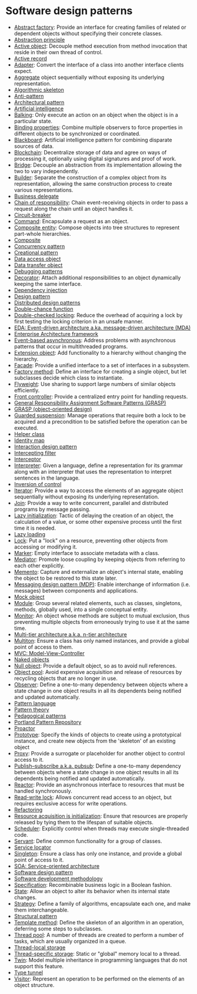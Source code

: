 # Software design patterns

* [Abstract factory](https://wikipedia.org/wiki/Abstract_factory_pattern): Provide an interface for creating families of related or dependent objects without specifying their concrete classes.
* [Abstraction principle](https://wikipedia.org/wiki/Abstraction_principle_(programming))
* [Active object](https://wikipedia.org/wiki/Active_object): Decouple method execution from method invocation that reside in their own thread of control.
* [Active record](https://wikipedia.org/wiki/Active_record_pattern)
* [Adapter](https://wikipedia.org/wiki/Adapter_pattern): Convert the interface of a class into another interface clients expect.
* [Aggregate](https://wikipedia.org/wiki/Aggregate_pattern) object sequentially without exposing its underlying representation.
* [Algorithmic skeleton](https://wikipedia.org/wiki/Algorithmic_skeleton)
* [Anti-pattern](https://wikipedia.org/wiki/Anti-pattern)
* [Architectural pattern](https://wikipedia.org/wiki/Architectural_pattern_(computer_science))
* [Artificial intelligence](https://wikipedia.org/wiki/Artificial_intelligence)
* [Balking](https://wikipedia.org/wiki/Balking_pattern): Only execute an action on an object when the object is in a particular state.
* [Binding properties](https://wikipedia.org/wiki/Binding_properties_pattern): Combine multiple observers to force properties in different objects to be synchronized or coordinated.
* [Blackboard](https://wikipedia.org/wiki/Blackboard_design_pattern): Artificial intelligence pattern for combining disparate sources of data.
* [Blockchain](https://wikipedia.org/wiki/Blockchain_(database)): Decentralize storage of data and agree on ways of processing it, optionally using digital signatures and proof of work.
* [Bridge](https://wikipedia.org/wiki/Bridge_pattern): Decouple an abstraction from its implementation allowing the two to vary independently.
* [Builder](https://wikipedia.org/wiki/Builder_pattern): Separate the construction of a complex object from its representation, allowing the same construction process to create various representations.
* [Business delegate](https://wikipedia.org/wiki/Business_delegate_pattern)
* [Chain of responsibility](https://wikipedia.org/wiki/Chain_of_responsibility_pattern): Chain event-receiving objects in order to pass a request along the chain until an object handles it.
* [Circuit-breaker](TODO)
* [Command](https://wikipedia.org/wiki/Command_pattern): Encapsulate a request as an object.
* [Composite entity](https://wikipedia.org/wiki/Composite_entity_pattern): Compose objects into tree structures to represent part-whole hierarchies.
* [Composite](https://wikipedia.org/wiki/Composite_pattern)
* [Concurrency pattern](https://wikipedia.org/wiki/Concurrency_pattern)
* [Creational pattern](https://wikipedia.org/wiki/Creational_pattern)
* [Data access object](https://wikipedia.org/wiki/Data_access_object)
* [Data transfer object](https://wikipedia.org/wiki/Data_transfer_object)
* [Debugging patterns](https://wikipedia.org/wiki/Debugging_patterns)
* [Decorator](https://wikipedia.org/wiki/Decorator_pattern): Attach additional responsibilities to an object dynamically keeping the same interface. 
* [Dependency injection](https://wikipedia.org/wiki/Dependency_injection)
* [Design pattern](https://wikipedia.org/wiki/Design_pattern)
* [Distributed design patterns](https://wikipedia.org/wiki/Distributed_design_patterns)
* [Double-chance function](https://wikipedia.org/wiki/Double-chance_function)
* [Double-checked locking](https://wikipedia.org/wiki/Double-checked_locking): Reduce the overhead of acquiring a lock by first testing the locking criterion in an unsafe manner.
* [EDA: Event-driven architecture a.ka. message-driven architecture (MDA)](https://en.wikipedia.org/wiki/Event-driven_architecture)
* [Enterprise Architecture framework](https://wikipedia.org/wiki/Enterprise_Architecture_framework)
* [Event-based asynchronous](https://wikipedia.org/wiki/Asynchronous_method_invocation): Address problems with asynchronous patterns that occur in multithreaded programs.
* [Extension object](TODO): Add functionality to a hierarchy without changing the hierarchy.
* [Facade](https://wikipedia.org/wiki/Facade_pattern): Provide a unified interface to a set of interfaces in a subsystem. 
* [Factory method](https://wikipedia.org/wiki/Factory_method_pattern): Define an interface for creating a single object, but let subclasses decide which class to instantiate. 
* [Flyweight](https://wikipedia.org/wiki/Flyweight_pattern): Use sharing to support large numbers of similar objects efficiently.
* [Front controller](https://wikipedia.org/wiki/Front_controller): Provide a centralized entry point for handling requests.
* [General Responsibility Assignment Software Patterns (GRASP)](https://wikipedia.org/wiki/GRASP_(object-oriented_design))
* [GRASP (object-oriented design)](https://wikipedia.org/wiki/GRASP_(object-oriented_design))
* [Guarded suspension](https://wikipedia.org/wiki/Guarded_suspension): Manage operations that require both a lock to be acquired and a precondition to be satisfied before the operation can be executed.
* [Helper class](https://wikipedia.org/wiki/Helper_class)
* [Identity map](https://wikipedia.org/wiki/Identity_map_pattern)
* [Interaction design pattern](https://wikipedia.org/wiki/Interaction_design_pattern)
* [Intercepting filter](https://wikipedia.org/wiki/Intercepting_filter_pattern)
* [Interceptor](https://wikipedia.org/wiki/Interceptor_pattern)
* [Interpreter](https://wikipedia.org/wiki/Interpreter_pattern): Given a language, define a representation for its grammar along with an interpreter that uses the representation to interpret sentences in the language.
* [Inversion of control](https://wikipedia.org/wiki/Inversion_of_control)
* [Iterator](https://wikipedia.org/wiki/Iterator_pattern): Provide a way to access the elements of an aggregate object sequentially without exposing its underlying representation.
* [Join](https://wikipedia.org/wiki/Join-pattern): Provide a way to write concurrent, parallel and distributed programs by message passing.
* [Lazy initialization](https://wikipedia.org/wiki/Lazy_initialization): Tactic of delaying the creation of an object, the calculation of a value, or some other expensive process until the first time it is needed. 
* [Lazy loading](https://wikipedia.org/wiki/Lazy_loading)
* [Lock](https://wikipedia.org/wiki/Lock_pattern): Put a "lock" on a resource, preventing other objects from accessing or modifying it.
* [Marker](https://wikipedia.org/wiki/Marker_interface_pattern): Empty interface to associate metadata with a class.
* [Mediator](https://wikipedia.org/wiki/Mediator_pattern): Promote loose coupling by keeping objects from referring to each other explicitly.
* [Memento](https://wikipedia.org/wiki/Memento_pattern): Capture and externalize an object's internal state, enabling the object to be restored to this state later.
* [Messaging design pattern (MDP)](https://wikipedia.org/wiki/Messaging_pattern): Enable interchange of information (i.e. messages) between components and applications.
* [Mock object](https://wikipedia.org/wiki/Mock_object)
* [Module](https://wikipedia.org/wiki/Module_pattern): Group several related elements, such as classes, singletons, methods, globally used, into a single conceptual entity.
* [Monitor](https://wikipedia.org/wiki/Monitor_(synchronization)): An object whose methods are subject to mutual exclusion, thus preventing multiple objects from erroneously trying to use it at the same time.
* [Multi-tier architecture a.k.a. n-tier architecture](https://wikipedia.org/wiki/Multitier_architecture)
* [Multiton](https://wikipedia.org/wiki/Multiton_pattern): Ensure a class has only named instances, and provide a global point of access to them.
* [MVC: Model-View-Controller](https://wikipedia.org/wiki/Model%E2%80%93view%E2%80%93controller)
* [Naked objects](https://wikipedia.org/wiki/Naked_objects)
* [Null object](https://wikipedia.org/wiki/Null_object_pattern): Provide a default object, so as to avoid null references.
* [Object pool](https://wikipedia.org/wiki/Object_pool_pattern): Avoid expensive acquisition and release of resources by recycling objects that are no longer in use.
* [Observer](https://wikipedia.org/wiki/Observer_pattern): Define a one-to-many dependency between objects where a state change in one object results in all its dependents being notified and updated automatically.
* [Pattern language](https://wikipedia.org/wiki/Pattern_language)
* [Pattern theory](https://wikipedia.org/wiki/Pattern_theory)
* [Pedagogical patterns](https://wikipedia.org/wiki/Pedagogical_patterns)
* [Portland Pattern Repository](https://wikipedia.org/wiki/Portland_Pattern_Repository)
* [Proactor](https://wikipedia.org/wiki/Proactor_pattern)
* [Prototype](https://wikipedia.org/wiki/Prototype_pattern): Specify the kinds of objects to create using a prototypical instance, and create new objects from the 'skeleton' of an existing object
* [Proxy](https://wikipedia.org/wiki/Proxy_pattern): Provide a surrogate or placeholder for another object to control access to it.
* [Publish–subscribe a.k.a. pubsub](https://wikipedia.org/wiki/Publish%E2%80%93subscribe_pattern): Define a one-to-many dependency between objects where a state change in one object results in all its dependents being notified and updated automatically.
* [Reactor](https://wikipedia.org/wiki/Reactor_pattern): Provide an asynchronous interface to resources that must be handled synchronously.
* [Read-write lock](https://wikipedia.org/wiki/Read/write_lock_pattern): Allows concurrent read access to an object, but requires exclusive access for write operations.
* [Refactoring](https://wikipedia.org/wiki/Refactoring)
* [Resource acquisition is initialization](https://wikipedia.org/wiki/Resource_Acquisition_Is_Initialization): Ensure that resources are properly released by tying them to the lifespan of suitable objects.
* [Scheduler](https://wikipedia.org/wiki/Scheduler_pattern): Explicitly control when threads may execute single-threaded code.
* [Servant](https://wikipedia.org/wiki/Servant_(design_pattern)): Define common functionality for a group of classes.
* [Service locator](https://wikipedia.org/wiki/Service_locator_pattern)
* [Singleton](https://wikipedia.org/wiki/Singleton_pattern): Ensure a class has only one instance, and provide a global point of access to it.
* [SOA: Service-oriented architecture](https://en.wikipedia.org/wiki/Service-oriented_architecture)
* [Software design pattern](https://wikipedia.org/wiki/Software_design_pattern)
* [Software development methodology](https://wikipedia.org/wiki/Software_development_methodology)
* [Specification](https://wikipedia.org/wiki/Specification_pattern): Recombinable business logic in a Boolean fashion.
* [State](https://wikipedia.org/wiki/State_pattern): Allow an object to alter its behavior when its internal state changes.
* [Strategy](https://wikipedia.org/wiki/Strategy_pattern): Define a family of algorithms, encapsulate each one, and make them interchangeable.
* [Structural pattern](https://wikipedia.org/wiki/Structural_pattern)
* [Template method](https://wikipedia.org/wiki/Template_method_pattern): Define the skeleton of an algorithm in an operation, deferring some steps to subclasses.
* [Thread pool](https://wikipedia.org/wiki/Thread_pool_pattern): A number of threads are created to perform a number of tasks, which are usually organized in a queue.
* [Thread-local storage](https://wikipedia.org/wiki/Thread-local_storage)
* [Thread-specific storage](https://wikipedia.org/wiki/Thread-Specific_Storage): Static or "global" memory local to a thread.
* [Twin](https://wikipedia.org/wiki/Twin_pattern): Model multiple inheritance in programming languages that do not support this feature.
* [Type tunnel](https://wikipedia.org/wiki/Type_Tunnel_pattern)
* [Visitor](https://wikipedia.org/wiki/Visitor_pattern): Represent an operation to be performed on the elements of an object structure. 

